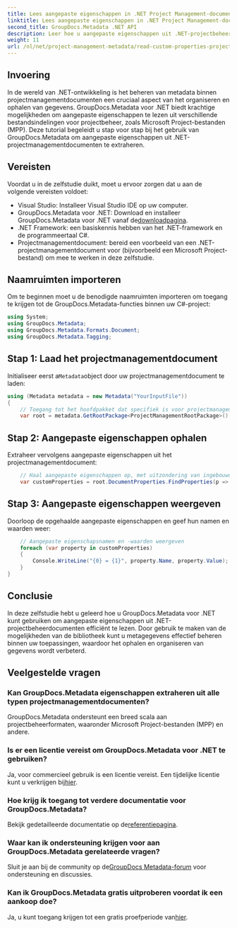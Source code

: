 ```yaml
---
title: Lees aangepaste eigenschappen in .NET Project Management-documenten
linktitle: Lees aangepaste eigenschappen in .NET Project Management-documenten
second_title: GroupDocs.Metadata .NET API
description: Leer hoe u aangepaste eigenschappen uit .NET-projectbeheerdocumenten kunt extraheren met behulp van GroupDocs.Metadata voor .NET. Verbeter uw metadatabeheer.
weight: 11
url: /nl/net/project-management-metadata/read-custom-properties-project-management-documents/
---
```

## Invoering
In de wereld van .NET-ontwikkeling is het beheren van metadata binnen projectmanagementdocumenten een cruciaal aspect van het organiseren en ophalen van gegevens. GroupDocs.Metadata voor .NET biedt krachtige mogelijkheden om aangepaste eigenschappen te lezen uit verschillende bestandsindelingen voor projectbeheer, zoals Microsoft Project-bestanden (MPP). Deze tutorial begeleidt u stap voor stap bij het gebruik van GroupDocs.Metadata om aangepaste eigenschappen uit .NET-projectmanagementdocumenten te extraheren.
## Vereisten
Voordat u in de zelfstudie duikt, moet u ervoor zorgen dat u aan de volgende vereisten voldoet:
- Visual Studio: Installeer Visual Studio IDE op uw computer.
-  GroupDocs.Metadata voor .NET: Download en installeer GroupDocs.Metadata voor .NET vanaf de[downloadpagina](https://releases.groupdocs.com/metadata/net/).
- .NET Framework: een basiskennis hebben van het .NET-framework en de programmeertaal C#.
- Projectmanagementdocument: bereid een voorbeeld van een .NET-projectmanagementdocument voor (bijvoorbeeld een Microsoft Project-bestand) om mee te werken in deze zelfstudie.

## Naamruimten importeren
Om te beginnen moet u de benodigde naamruimten importeren om toegang te krijgen tot de GroupDocs.Metadata-functies binnen uw C#-project:
```csharp
using System;
using GroupDocs.Metadata;
using GroupDocs.Metadata.Formats.Document;
using GroupDocs.Metadata.Tagging;
```
## Stap 1: Laad het projectmanagementdocument
 Initialiseer eerst a`Metadata`object door uw projectmanagementdocument te laden:
```csharp
using (Metadata metadata = new Metadata("YourInputFile"))
{
    // Toegang tot het hoofdpakket dat specifiek is voor projectmanagementdocumenten
    var root = metadata.GetRootPackage<ProjectManagementRootPackage>();
```
## Stap 2: Aangepaste eigenschappen ophalen
Extraheer vervolgens aangepaste eigenschappen uit het projectmanagementdocument:
```csharp
    // Haal aangepaste eigenschappen op, met uitzondering van ingebouwde eigenschappen
    var customProperties = root.DocumentProperties.FindProperties(p => !p.Tags.Contains(Tags.Document.BuiltIn));
```
## Stap 3: Aangepaste eigenschappen weergeven
Doorloop de opgehaalde aangepaste eigenschappen en geef hun namen en waarden weer:
```csharp
    // Aangepaste eigenschapsnamen en -waarden weergeven
    foreach (var property in customProperties)
    {
        Console.WriteLine("{0} = {1}", property.Name, property.Value);
    }
}
```

## Conclusie
In deze zelfstudie hebt u geleerd hoe u GroupDocs.Metadata voor .NET kunt gebruiken om aangepaste eigenschappen uit .NET-projectbeheerdocumenten efficiënt te lezen. Door gebruik te maken van de mogelijkheden van de bibliotheek kunt u metagegevens effectief beheren binnen uw toepassingen, waardoor het ophalen en organiseren van gegevens wordt verbeterd.

## Veelgestelde vragen
### Kan GroupDocs.Metadata eigenschappen extraheren uit alle typen projectmanagementdocumenten?
GroupDocs.Metadata ondersteunt een breed scala aan projectbeheerformaten, waaronder Microsoft Project-bestanden (MPP) en andere.
### Is er een licentie vereist om GroupDocs.Metadata voor .NET te gebruiken?
 Ja, voor commercieel gebruik is een licentie vereist. Een tijdelijke licentie kunt u verkrijgen bij[hier](https://purchase.groupdocs.com/temporary-license/).
### Hoe krijg ik toegang tot verdere documentatie voor GroupDocs.Metadata?
 Bekijk gedetailleerde documentatie op de[referentiepagina](https://tutorials.groupdocs.com/metadata/net/).
### Waar kan ik ondersteuning krijgen voor aan GroupDocs.Metadata gerelateerde vragen?
 Sluit je aan bij de community op de[GroupDocs Metadata-forum](https://forum.groupdocs.com/c/metadata/14) voor ondersteuning en discussies.
### Kan ik GroupDocs.Metadata gratis uitproberen voordat ik een aankoop doe?
 Ja, u kunt toegang krijgen tot een gratis proefperiode van[hier](https://releases.groupdocs.com/).